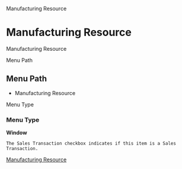 
Manufacturing Resource
# Manufacturing Resource


Manufacturing Resource

Menu Path
## Menu Path



- Manufacturing Resource

Menu Type
### Menu Type

**Window**

```
The Sales Transaction checkbox indicates if this item is a Sales Transaction.
```

[Manufacturing Resource](../../window-manufacturing-resource.md)